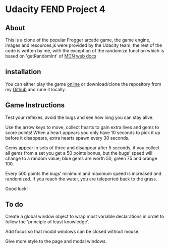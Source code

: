 # Udacity FEND Project 4

## About

This is a clone of the popular Frogger arcade game, the game engine, images and resources.js were provided by the Udacity team,
the rest of the code is written by me, with the exception of the randomize function which is based on 'getRandomInt' of [MDN web docs](https://developer.mozilla.org/en-US/docs/Web/JavaScript/Reference/Global_Objects/Math/random)

## installation

You can either play the game [online](https://srsalvaje.github.io/UdacityP4Frogger/) or download/clone the repository from my [Github](https://github.com/SrSalvaje/UdacityP4Frogger)
and rune it locally. 

## Game Instructions

Test your reflexes, avoid the bugs and see how long you can stay alive.

Use the arrow keys to move, collect hearts to gain extra lives and gems to score points!
When a heart appears you only have 10 seconds to pick it up before it disappears, extra hearts 
spawn every 30 seconds.

Gems appear in sets of three and disappear after 5 seconds, if you collect all gems from a set 
you get a 50 points bonus, but the bugs’ speed will change to a random value; blue gems are worth 50, 
green 75 and orange 100.

Every 500 points the bugs’ minimum and maximum speed is increased and randomized. 
If you reach the water, you are teleported back to the grass.

Good luck!

## To do

Create a global window object to wrap most variable declarations in ordet to follow the 'principle of least knowledge'.

Add focus so that modal windows can be closed without mouse.

Give more style to the page and modal windows.

